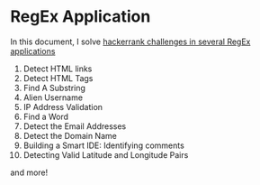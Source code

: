 # RegEx Application

In this document, I solve [hackerrank challenges in several RegEx applications](https://www.hackerrank.com/domains/regex/re-introduction)

1. Detect HTML links
2. Detect HTML Tags
3. Find A Substring
4. Alien Username
5. IP Address Validation
6. Find a Word
7. Detect the Email Addresses
8. Detect the Domain Name
9. Building a Smart IDE: Identifying comments
10. Detecting Valid Latitude and Longitude Pairs

and more!
